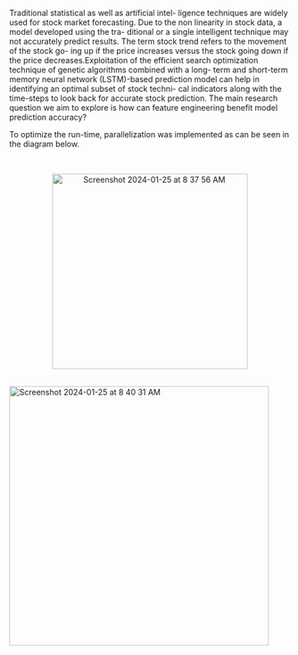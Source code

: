 Traditional statistical as well as artificial intel-
ligence techniques are widely used for stock
market forecasting. Due to the non linearity
in stock data, a model developed using the tra-
ditional or a single intelligent technique may
not accurately predict results. The term stock
trend refers to the movement of the stock go-
ing up if the price increases versus the stock
going down if the price decreases.Exploitation
of the efficient search optimization technique
of genetic algorithms combined with a long-
term and short-term memory neural network
(LSTM)-based prediction model can help in
identifying an optimal subset of stock techni-
cal indicators along with the time-steps to look
back for accurate stock prediction. The main
research question we aim to explore is how can
feature engineering benefit model prediction accuracy?

To optimize the run-time, parallelization was implemented as can be seen in the diagram below.


</br>

<p align="center">
 <img  width="350" alt="Screenshot 2024-01-25 at 8 37 56 AM" src="https://github.com/guptaru1/StockPrediction/assets/50961619/ffc507ef-742d-4eff-8ae1-9b7005d684f3">
</p>

</br>
<img align="center" left = "100px" width="465" alt="Screenshot 2024-01-25 at 8 40 31 AM" src="https://github.com/guptaru1/StockPrediction/assets/50961619/7b846a6c-6904-4d12-8405-4ae7be0d730d">
